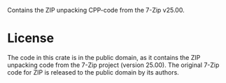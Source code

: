 Contains the ZIP unpacking CPP-code from the 7-Zip v25.00.

# License

The code in this crate is in the public domain, as it contains the ZIP unpacking code from the 7-Zip project (version 25.00). The original 7-Zip code for ZIP is released to the public domain by its authors.
